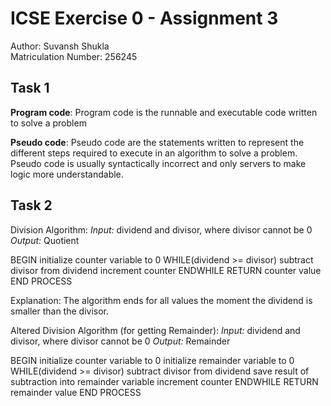 # ICSE Exercise 0 - Assignment 3

Author: Suvansh Shukla  
Matriculation Number: 256245  

## Task 1

**Program code**: Program code is the runnable and executable code written to solve a problem

**Pseudo code**: Pseudo code are the statements written to represent the different steps required to execute in an algorithm to solve a problem. Pseudo code is usually syntactically incorrect and only servers to make logic more understandable.

## Task 2

Division Algorithm:
  *Input:* dividend and divisor, where divisor cannot be 0
  *Output:* Quotient

  BEGIN
    initialize counter variable to 0
    WHILE(dividend >= divisor)
       subtract divisor from dividend
       increment counter
    ENDWHILE
    RETURN counter value
  END PROCESS

Explanation: The algorithm ends for all values the moment the dividend is smaller than the divisor.

Altered Division Algorithm (for getting Remainder):
    *Input:* dividend and divisor, where divisor cannot be 0
    *Output:* Remainder

  BEGIN
    initialize counter variable to 0
    initialize remainder variable to 0
    WHILE(dividend >= divisor)
       subtract divisor from dividend
       save result of subtraction into remainder variable
       increment counter
    ENDWHILE
    RETURN remainder value
  END PROCESS
